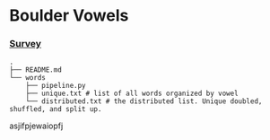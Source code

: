 
# Boulder Vowels

### [Survey](https://cuboulder.qualtrics.com/jfe/form/SV_8qOvuIxcOhwKpWm)

```shell
.
├── README.md
└── words
    ├── pipeline.py
    ├── unique.txt # list of all words organized by vowel
    └── distributed.txt # the distributed list. Unique doubled, shuffled, and split up.
```


asjifpjewaiopfj